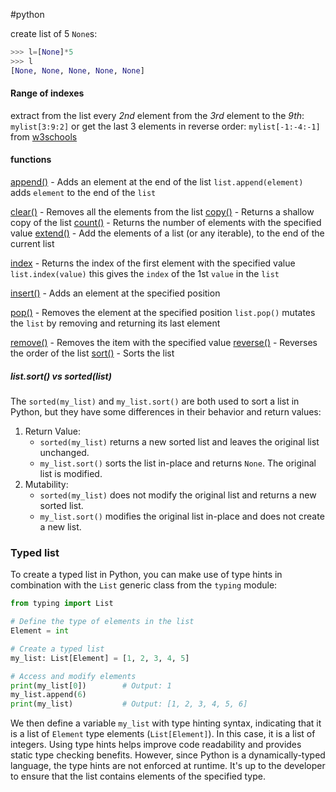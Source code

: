 #python 

create list of 5 `None`s:
```python
>>> l=[None]*5
>>> l
[None, None, None, None, None]
```
#### Range of indexes
extract from the list every *2nd* element from the *3rd* element to the *9th*: `mylist[3:9:2]` or get the last 3 elements in reverse order: `mylist[-1:-4:-1]`
from [w3schools](https://www.w3schools.com/python/python_lists_methods.asp)

#### functions
[append()](https://www.w3schools.com/python/ref_list_append.asp) - Adds an element at the end of the list
`list.append(element)` adds `element` to the end of the `list`

[clear()](https://www.w3schools.com/python/ref_list_clear.asp) - Removes all the elements from the list
[copy()](https://www.w3schools.com/python/ref_list_copy.asp) - Returns a shallow copy of the list
[count()](https://www.w3schools.com/python/ref_list_count.asp) - Returns the number of elements with the specified value
[extend()](https://www.w3schools.com/python/ref_list_extend.asp) - Add the elements of a list (or any iterable), to the end of the current list

[index](https://www.w3schools.com/python/ref_list_index.asp) - Returns the index of the first element with the specified value
`list.index(value)` this gives the `index` of the 1st `value` in the `list`

[insert()](https://www.w3schools.com/python/ref_list_insert.asp) - Adds an element at the specified position

[pop()](https://www.w3schools.com/python/ref_list_pop.asp) - Removes the element at the specified position
`list.pop()` mutates the `list` by removing and returning its last element

[remove()](https://www.w3schools.com/python/ref_list_remove.asp) - Removes the item with the specified value
[reverse()](https://www.w3schools.com/python/ref_list_reverse.asp) - Reverses the order of the list
[sort()](https://www.w3schools.com/python/ref_list_sort.asp) - Sorts the list

##### list.sort() vs sorted(list)
The `sorted(my_list)` and `my_list.sort()` are both used to sort a list in Python, but they have some differences in their behavior and return values:
1. Return Value:
    - `sorted(my_list)` returns a new sorted list and leaves the original list unchanged.
    - `my_list.sort()` sorts the list in-place and returns `None`. The original list is modified.
2. Mutability:
    - `sorted(my_list)` does not modify the original list and returns a new sorted list.
    - `my_list.sort()` modifies the original list in-place and does not create a new list.

### Typed list
To create a typed list in Python, you can make use of type hints in combination with the `List` generic class from the `typing` module:
```python
from typing import List

# Define the type of elements in the list
Element = int

# Create a typed list
my_list: List[Element] = [1, 2, 3, 4, 5]

# Access and modify elements
print(my_list[0])        # Output: 1
my_list.append(6)
print(my_list)           # Output: [1, 2, 3, 4, 5, 6]
```
We then define a variable `my_list` with type hinting syntax, indicating that it is a list of `Element` type elements (`List[Element]`). In this case, it is a list of integers.
Using type hints helps improve code readability and provides static type checking benefits. However, since Python is a dynamically-typed language, the type hints are not enforced at runtime. It's up to the developer to ensure that the list contains elements of the specified type.